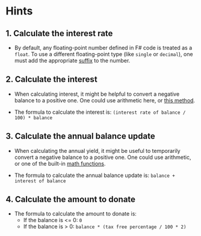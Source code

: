 # Hints

## 1. Calculate the interest rate

- By default, any floating-point number defined in F# code is treated as a `float`. To use a different floating-point type (like `single` or `decimal`), one must add the appropriate [suffix][literals] to the number.

## 2. Calculate the interest

- When calculating interest, it might be helpful to convert a negative balance to a positive one. One could use arithmetic here, or [this method](https://fsharp.github.io/fsharp-core-docs/reference/fsharp-core-operators.html#abs).

- The formula to calculate the interest is: `(interest rate of balance / 100) * balance`

## 3. Calculate the annual balance update

- When calculating the annual yield, it might be useful to temporarily convert a negative balance to a positive one. One could use arithmetic, or one of the built-in [math functions][math-functions].

- The formula to calculate the annual balance update is: `balance + interest of balance`

[literals]: https://docs.microsoft.com/en-us/dotnet/fsharp/language-reference/literals
[math-functions]: https://www.dotnetperls.com/math-fs

## 4. Calculate the amount to donate

- The formula to calculate the amount to donate is:
  - If the balance is <= 0: `0`
  - If the balance is > 0: `balance * (tax free percentage / 100 * 2)`


